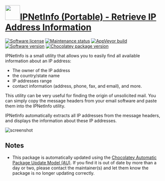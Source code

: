 # [<img src="https://cdn.jsdelivr.net/gh/dgalbraith/chocolatey-packages@ec1652f85e86682fba61efdbeb5a556dd6ad0284/icons/ipnetinfo.png" width="48" height="48"/>IPNetInfo (Portable) - Retrieve IP Address Information](https://chocolatey.org/packages/ipnetinfo.portable)

[![Software license](https://img.shields.io/badge/license-freeware-orange)](http://www.nirsoft.net/utils/ipnetinfo.html)
[![Maintenance status](https://img.shields.io/badge/maintained%3F-yes-green.svg)](https://gitHub.com/dgalbraith/chocolatey-packages/graphs/commit-activity)
[![AppVeyor build](https://img.shields.io/appveyor/ci/dgalbraith/chocolatey-packages)](https://ci.appveyor.com/project/dgalbraith/chocolatey-packages)
[![Software version](https://img.shields.io/badge/Source-v1.851.95-blue.svg)](http://www.nirsoft.net/utils/ipnetinfo.html)
[![Chocolatey package version](https://img.shields.io/chocolatey/v/ipnetinfo.portable?label=Chocolatey)](https://chocolatey.org/packages/ipnetinfo.portable)

IPNetInfo is a small utility that allows you to easily find all available information about an IP address:

* The owner of the IP address
* the country/state name
* IP addresses range
* contact information (address, phone, fax, and email), and more.

This utility can be very useful for finding the origin of unsolicited mail. You can simply copy the message headers from your email software and paste them into the IPNetInfo utility.

IPNetInfo automatically extracts all IP addresses from the message headers, and displays the information about these IP addresses.

![screenshot](https://cdn.jsdelivr.net/gh/dgalbraith/chocolatey-packages@48b2855247b0e422e994f50e85b9bf8c8ca98c79/automatic/ipnetinfo/screenshot.png)

## Notes

* This package is automatically updated using the [Chocolatey Automatic Package Update Model (AU)](https://github.com/majkinetor/au/blob/master/README.md).
  If you find it is out of date by more than a day or two, please contact the maintainer(s) and let them know the package is no longer updating correctly.
